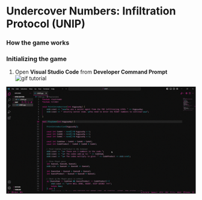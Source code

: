 # Undercover Numbers: Infiltration Protocol (UNIP)
### How the game works
### Initializing the game
1. Open **Visual Studio Code** from **Developer Command Prompt**
   <div align="left">
    <img src="./resources/images/" alt="gif tutorial" />
</div>
   
  <div align="left">
    <img src="./resources/tutorial.gif" alt="gif tutorial" />
</div>

